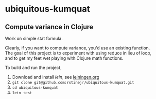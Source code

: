 # ubiquitous-kumquat
## Compute variance in Clojure

Work on simple stat formula.

Clearly, if you want to compute variance, you'd use an existing function.  The goal of this project is to experiment with using reduce in lieu of loop, and to get my feet wet playing with Clojure math functions.

To build and run the project,

1. Download and install *lein*, see [leiningen.org](http://leiningen.org/)
2. ```git clone git@github.com:rstinejr/ubiquitous-kumquat.git```
3. ```cd ubiquitous-kumquat```
4. ```lein test```

